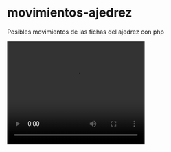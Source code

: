 # movimientos-ajedrez
Posibles movimientos de las fichas del ajedrez con php

 <video width="320" height="240" autoplay>
  <source src="https://raw.githubusercontent.com/andresd55/movimientos-ajedrez/master/movimientos_ajedrez.mp4" type="video/mp4">
Your browser does not support the video tag.
</video> 
